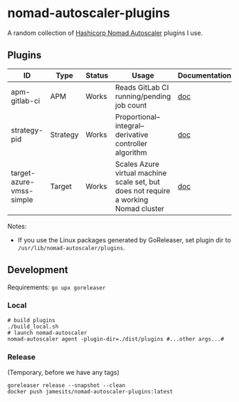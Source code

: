 # nomad-autoscaler-plugins

A random collection of [Hashicorp Nomad Autoscaler](https://github.com/hashicorp/nomad-autoscaler) plugins I use.

## Plugins

| ID                       | Type     | Status | Usage                                                                                | Documentation                          |
|--------------------------|----------|--------|--------------------------------------------------------------------------------------|----------------------------------------|
| apm-gitlab-ci            | APM      | Works  | Reads GitLab CI running/pending job count                                            | [doc](doc/apm-gitlab-ci.md)            |
| strategy-pid             | Strategy | Works  | Proportional–integral–derivative controller algorithm                                | [doc](doc/strategy-pid.md)             |
| target-azure-vmss-simple | Target   | Works  | Scales Azure virtual machine scale set, but does not require a working Nomad cluster | [doc](doc/target-azure-vmss-simple.md) |

Notes:

- If you use the Linux packages generated by GoReleaser, set plugin dir to `/usr/lib/nomad-autoscaler/plugins`.

## Development

Requirements: `go upx goreleaser`

### Local

```shell
# build plugins
./build_local.sh
# launch nomad-autoscaler
nomad-autoscaler agent -plugin-dir=./dist/plugins #...other args...#
```

### Release

(Temporary, before we have any tags)

```shell
goreleaser release --snapshot --clean
docker push jamesits/nomad-autoscaler-plugins:latest
```
